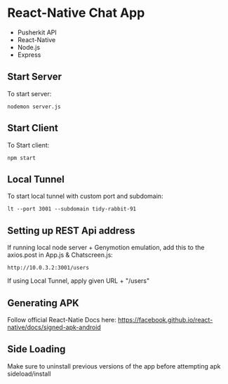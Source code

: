 # React-Native Chat App
- Pusherkit API
- React-Native
- Node.js
- Express

## Start Server
To start server: 
```
nodemon server.js
```

## Start Client
To Start client:
```
npm start
```

## Local Tunnel
To start local tunnel with custom port and subdomain:
```
lt --port 3001 --subdomain tidy-rabbit-91
```
## Setting up REST Api address 
If running local node server + Genymotion emulation, add this to the axios.post in App.js & Chatscreen.js:
```
http://10.0.3.2:3001/users
```
If using Local Tunnel, apply given URL + "/users"

## Generating APK
Follow official React-Natie Docs here: 
https://facebook.github.io/react-native/docs/signed-apk-android

## Side Loading
Make sure to uninstall previous versions of the app before attempting apk sideload/install
